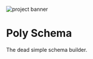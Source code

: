 ![project banner](https://project-banner.phamn23.repl.co/?title=Poly+Schema&description=The+dead+simple+schema+builder.&stack=node)

# Poly Schema
The dead simple schema builder.